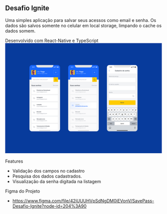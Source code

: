 ## Desafio Ignite

Uma simples aplicação para salvar seus acessos como email e senha.
Os dados são salvos somente no celular em local storage, limpando o cache os dados somem.

Desenvolvido com React-Native e TypeScript
![alt text](https://github.com/webstylus/savepass/blob/main/src/assets/images/cover.png?raw=true)

Features

- Validação dos campos no cadastro
- Pesquisa dos dados cadastrados.
- Visualização da senha digitada na listagem

Figma do Projeto

- https://www.figma.com/file/42iUUUHVpSdNgDM0iEVonV/SavePass-Desafio-Ignite?node-id=204%3A90
